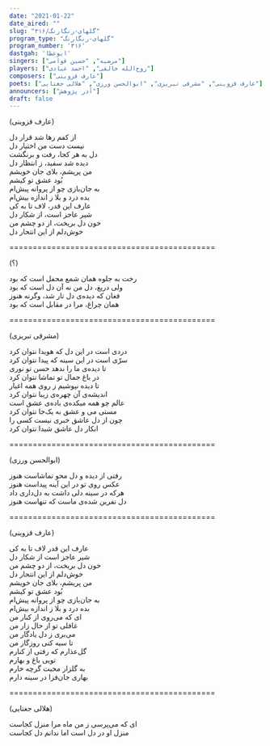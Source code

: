 ```yaml
---
date: "2021-01-22"
date_aired: ""
slug: "گلهای-رنگارنگ/۳۱۶"
program_type: "گلهای-رنگارنگ"
program_number: '۳۱۶'
dastgah: 'ابوعطا'
singers: ["مرضیه", "حسین قوامی"]
players: ["روح‌الله خالقی", "احمد عبادی"]
composers: ["عارف قزوینی"]
poets: ["عارف قزوینی", "مشرقی تبریزی", "ابوالحسن ورزی", "هلالی جغتایی"]
announcers: ["آذر پژوهش"]
draft: false
---
```


(عارف قزوینی)  

از کفم رها شد قرار دل  
نیست دست من اختیار دل  
دل به هر کجا، رفت و برنگشت  
دیده شد سفید، ز انتظار دل  
من پریشم، بلای جان خویشم  
بُود عشق تو کیشم  
به جان‌بازی چو از پروانه پیش‌ام  
بده درد و بلا ز اندازه بیش‌ام  
عارف این قدر، لاف تا به کی  
شیر عاجز است، از شکار دل  
خون دل بریخت، از دو چشم من  
خوش‌دلم از این انتحار دل  

============================================  

(؟)  

رخت به جلوه همان شمع محفل است که بود  
ولی دریغ، دل من نه آن دل است که بود  
فغان که دیده‌ی دل تار شد، وگرنه هنوز  
همان چراغ، مرا در مقابل است که بود  

============================================  

(مشرقی تبریزی)  

دردی است در این دل که هویدا نتوان کرد  
سرّی است در این سینه که پیدا نتوان کرد  
تا دیده‌ی ما را ندهد حسن تو نوری  
در باغ جمال تو تماشا نتوان کرد  
تا دیده نپوشیم ز روی همه اغیار  
اندیشه‌ی آن چهره‌ی زیبا نتوان کرد  
عالم چو همه میکده‌ی باده‌ی عشق است  
مستی می و عشق به یک‌جا نتوان کرد  
چون از دل عاشق خبری نیست کسی را  
انکار دل عاشق شیدا نتوان کرد  

============================================  

(ابوالحسن ورزی)  

رفتی از دیده و دل محو تماشاست هنوز  
عكس روی تو در این آینه پیداست هنوز  
هرکه در سینه دلی داشت به دل‌داری داد  
دل نفرین شده‌ی ماست که تنهاست هنوز  

============================================  

(عارف قزوینی)  

عارف این قدر لاف تا به کی  
شیر عاجز است از شکار دل  
خون دل بریخت، از دو چشم من  
خوش‌دلم از این انتحار دل  
من پریشم، بلای جان خویشم  
بُود عشق تو کیشم  
به جان‌بازی چو از پروانه پیش‌ام  
بده درد و بلا ز اندازه بیش‌ام  
ای که می‌روی از کنار من  
غافلی تو از حال زار من  
می‌بری ز دل یادگار من  
تا سیه کنی روزگار من  
گل‌عذارم که رفتی از کنارم  
تویی باغ و بهارم  
به گلزار محبت گرچه خارم  
بهاری جان‌فزا در سینه دارم  

============================================  

(هلالی جغتایی)  

ای که می‌پرسی ز من ماه مرا منزل کجاست  
منزل او در دل است اما ندانم دل کجاست  
